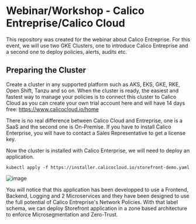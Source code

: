 # Webinar/Workshop - Calico Entreprise/Calico Cloud

This repository was created for the webinar about Calico Entreprise.
For this event, we will use two GKE Clusters, one to introduce Calico Entreprise and a second one to deploy policies, alerts, audits etc.

## Preparing the Cluster

Create a cluster in any supported platform such as AKS, EKS, GKE, RKE, Open Shift, Tanzu and so on.
When the cluster is ready, the easiest and fastest way to manage your policies is to connect this cluster to Calico Cloud as you can create your own trial account here and will have 14 days free:
https://www.calicocloud.io/home

There is no real difference between Calico Cloud and Entreprise, one is a SaaS and the second one is On-Premise.
If you have to install Calico Enterprise, you will have to contact a Sales Representative to get a license key.

Now the cluster is installed with Calico Enterprise, we will need to deploy an application.
```
kubectl apply -f https://installer.calicocloud.io/storefront-demo.yaml
```
![image](https://user-images.githubusercontent.com/101111449/168093686-bf8634b2-3b3d-41dd-bec2-fc0ae8bdf196.png)

You will notice that this application has been developped to use a Frontend, Backend, Logging and 2 Microservices and they have been designed to use the full potential of Calico Entreprise's Network Policies. With that label schema, we can deploy Storefront application in a zone based architecture to enforce Microsegmentation and Zero-Trust.

